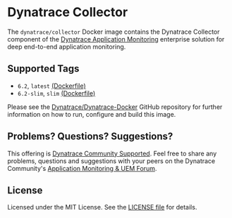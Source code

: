# Dynatrace Collector

The `dynatrace/collector` Docker image contains the Dynatrace Collector component of the [Dynatrace Application Monitoring](http://www.dynatrace.com/docker) enterprise solution for deep end-to-end application monitoring.

## Supported Tags

- `6.2`, `latest` [(Dockerfile)](https://github.com/Dynatrace/Dynatrace-Docker/blob/6.2/Dynatrace-Collector/Dockerfile)
- `6.2-slim`, `slim` [(Dockerfile)](https://github.com/Dynatrace/Dynatrace-Docker/blob/6.2/Dynatrace-Collector/Dockerfile.slim)

Please see the [Dynatrace/Dynatrace-Docker](https://github.com/Dynatrace/Dynatrace-Docker/tree/6.2/Dynatrace-Collector) GitHub repository for further information on how to run, configure and build this image.

## Problems? Questions? Suggestions?

This offering is [Dynatrace Community Supported](https://community.dynatrace.com/community/display/DL/Support+Levels#SupportLevels-Communitysupported/NotSupportedbyDynatrace(providedbyacommunitymember)). Feel free to share any problems, questions and suggestions with your peers on the Dynatrace Community's [Application Monitoring & UEM Forum](https://answers.dynatrace.com/spaces/146/index.html).

## License

Licensed under the MIT License. See the [LICENSE file](https://github.com/Dynatrace/Dynatrace-Docker/blob/6.2/Dynatrace-Collector/LICENSE) for details.